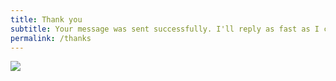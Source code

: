 ```yaml
---
title: Thank you
subtitle: Your message was sent successfully. I'll reply as fast as I can.
permalink: /thanks
---
```


![]({{site.baseurl}}/images/thanks.gif)
